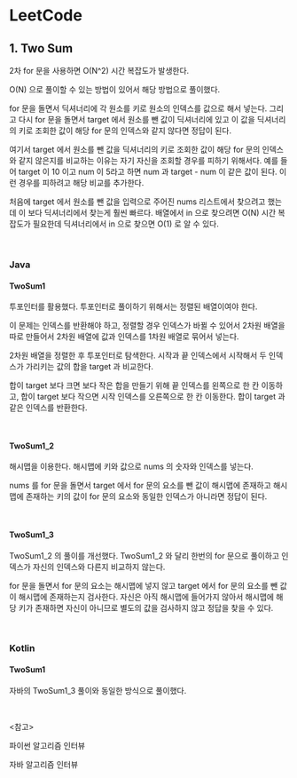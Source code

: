 # LeetCode

## 1. Two Sum

2차 for 문을 사용하면 O(N^2) 시간 복잡도가 발생한다. 

O(N) 으로 풀이할 수 있는 방법이 있어서 해당 방법으로 풀이했다.

for 문을 돌면서 딕셔너리에 각 원소를 키로 원소의 인덱스를 값으로 해서 넣는다. 그리고 다시 for 문을 돌면서 target 에서 원소를 뺀 값이 딕셔너리에 있고 이 값을 딕셔너리의 키로 조회한 값이 해당 for 문의 인덱스와 같지 않다면 정답이 된다.

여기서 target 에서 원소를 뺀 값을 딕셔너리의 키로 조회한 값이 해당 for 문의 인덱스와 같지 않은지를 비교하는 이유는 자기 자신을 조회할 경우를 피하기 위해서다. 예를 들어 target 이 10 이고 num 이 5라고 하면 num 과 target - num 이 같은 값이 된다. 이런 경우를 피하려고 해당 비교를 추가한다.

처음에 target 에서 원소를 뺀 값을 입력으로 주어진 nums 리스트에서 찾으려고 했는데 이 보다 딕셔너리에서 찾는게 훨씬 빠르다. 배열에서 in 으로 찾으려면 O(N) 시간 복잡도가 필요한데 딕셔너리에서 in 으로 찾으면 O(1) 로 알 수 있다.

<br>

### Java

#### TwoSum1

투포인터를 활용했다. 투포인터로 풀이하기 위해서는 정렬된 배열이여야 한다. 

이 문제는 인덱스를 반환해야 하고, 정렬할 경우 인덱스가 바뀔 수 있어서 2차원 배열을 따로 만들어서 2차원 배열에 값과 인덱스를 1차원 배열로 묶어서 넣는다.

2차원 배열을 정렬한 후 투포인터로 탐색한다. 시작과 끝 인덱스에서 시작해서 두 인덱스가 가리키는 값의 합을 target 과 비교한다. 

합이 target 보다 크면 보다 작은 합을 만들기 위해 끝 인덱스를 왼쪽으로 한 칸 이동하고, 합이 target 보다 작으면 시작 인덱스를 오른쪽으로 한 칸 이동한다. 합이 target 과 같은 인덱스를 반환한다.

<br>

#### TwoSum1_2

해시맵을 이용한다. 해시맵에 키와 값으로 nums 의 숫자와 인덱스를 넣는다.

nums 를 for 문을 돌면서 target 에서 for 문의 요소를 뺀 값이 해시맵에 존재하고 해시맵에 존재하는 키의 값이 for 문의 요소와 동일한 인덱스가 아니라면 정답이 된다.

<br>

#### TwoSum1_3

TwoSum1_2 의 풀이를 개선했다. TwoSum1_2 와 달리 한번의 for 문으로 풀이하고 인덱스가 자신의 인덱스와 다른지 비교하지 않는다.

for 문을 돌면서 for 문의 요소는 해시맵에 넣지 않고 target 에서 for 문의 요소를 뺀 값이 해시맵에 존재하는지 검사한다. 자신은 아직 해시맵에 들어가지 않아서 해시맵에 해당 키가 존재하면 자신이 아니므로 별도의 값을 검사하지 않고 정답을 찾을 수  있다.

<br>

### Kotlin

#### TwoSum1

자바의 TwoSum1_3 풀이와 동일한 방식으로 풀이했다. 

<br>

<참고>

파이썬 알고리즘 인터뷰

자바 알고리즘 인터뷰